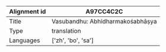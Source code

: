 |Alignment id | A97CC4C2C
| --- | --- 
|Title | Vasubandhu: Abhidharmakośabhāṣya 
|Type | translation
|Languages | ['zh', 'bo', 'sa']